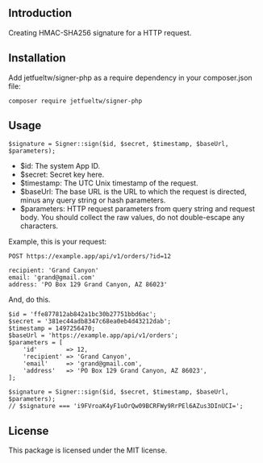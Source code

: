 ## Introduction

Creating HMAC-SHA256 signature for a HTTP request.

## Installation

Add jetfueltw/signer-php as a require dependency in your composer.json file:

```
composer require jetfueltw/signer-php
```

## Usage

```
$signature = Signer::sign($id, $secret, $timestamp, $baseUrl, $parameters);
```

+ $id: The system App ID.
+ $secret: Secret key here.
+ $timestamp: The UTC Unix timestamp of the request.
+ $baseUrl: The base URL is the URL to which the request is directed, minus any query string or hash parameters.
+ $parameters: HTTP request parameters from query string and request body. You should collect the raw values, do not double-escape any characters. 

Example, this is your request:

```
POST https://example.app/api/v1/orders/?id=12

recipient: 'Grand Canyon'
email: 'grand@gmail.com'
address: 'PO Box 129 Grand Canyon, AZ 86023'
```

And, do this.

```
$id = 'ffe877812ab842a1bc30b27751bbd6ac';
$secret = '381ec44adb8347c68ea0eb4d43212dab';
$timestamp = 1497256470;
$baseUrl = 'https://example.app/api/v1/orders';
$parameters = [
    'id'        => 12,
    'recipient' => 'Grand Canyon',
    'email'     => 'grand@gmail.com',
    'address'   => 'PO Box 129 Grand Canyon, AZ 86023',
];

$signature = Signer::sign($id, $secret, $timestamp, $baseUrl, $parameters);
// $signature === 'i9FVroaK4yF1uOrQw09BCRFWy9RrPEl6AZus3DInUCI=';
```

## License

This package is licensed under the MIT license.
